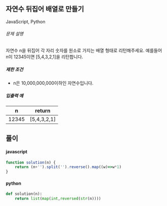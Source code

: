 ## 자연수 뒤집어 배열로 만들기

JavaScript, Python

###### 문제 설명

자연수 n을 뒤집어 각 자리 숫자를 원소로 가지는 배열 형태로 리턴해주세요. 예를들어 n이 12345이면 [5,4,3,2,1]을 리턴합니다.

##### 제한 조건

-   n은 10,000,000,000이하인 자연수입니다.

##### 입출력 예

| n | return |
| --- | --- |
| 12345 | [5,4,3,2,1] |

## 풀이

#### javascript
```javascript
function solution(n) {
    return (n+'').split('').reverse().map((w)=>w*1)
}
```  
#### python
```python
def solution(n):
    return list(map(int,reversed(str(n))))
```